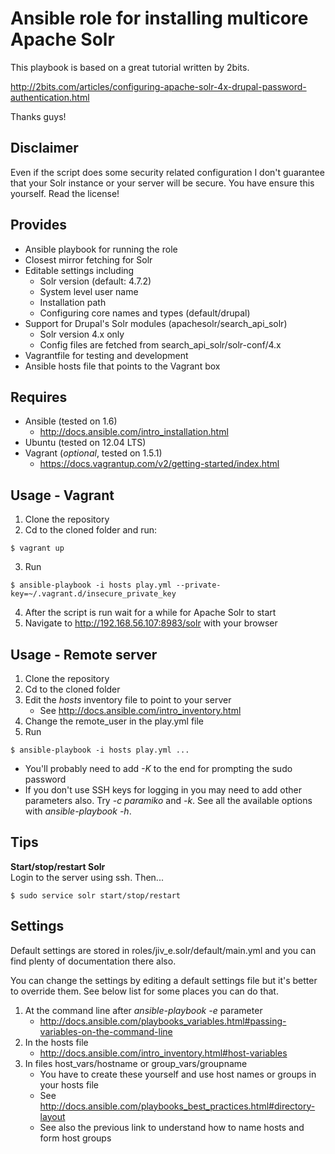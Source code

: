 Ansible role for installing multicore Apache Solr
===============================================
This playbook is based on a great tutorial written by 2bits.

http://2bits.com/articles/configuring-apache-solr-4x-drupal-password-authentication.html

Thanks guys!

Disclaimer
----------
Even if the script does some security related configuration I don't guarantee
that your Solr instance or your server will be secure. You have ensure this
yourself. Read the license!

Provides
--------
* Ansible playbook for running the role
* Closest mirror fetching for Solr
* Editable settings including
  - Solr version (default: 4.7.2)
  - System level user name
  - Installation path
  - Configuring core names and types (default/drupal)
* Support for Drupal's Solr modules (apachesolr/search\_api\_solr)
  - Solr version 4.x only 
  - Config files are fetched from search\_api\_solr/solr-conf/4.x
* Vagrantfile for testing and development
* Ansible hosts file that points to the Vagrant box

Requires
------------
* Ansible (tested on 1.6)
  - http://docs.ansible.com/intro_installation.html
* Ubuntu (tested on 12.04 LTS)
* Vagrant (*optional*, tested on 1.5.1)
  - https://docs.vagrantup.com/v2/getting-started/index.html

Usage - Vagrant
-------------
1. Clone the repository
2. Cd to the cloned folder and run:
  ```
  $ vagrant up
  ```
3. Run
  ```
  $ ansible-playbook -i hosts play.yml --private-key=~/.vagrant.d/insecure_private_key
  ```
4. After the script is run wait for a while for Apache Solr to start
4. Navigate to http://192.168.56.107:8983/solr with your browser

Usage - Remote server
---------------------
1. Clone the repository
2. Cd to the cloned folder
3. Edit the *hosts* inventory file to point to your server
   * See http://docs.ansible.com/intro_inventory.html
4. Change the remote_user in the play.yml file
4. Run
```
$ ansible-playbook -i hosts play.yml ...
```
  - You'll probably need to add _-K_ to the end for prompting the sudo password
  - If you don't use SSH keys for logging in you may need to add other parameters also. Try _-c paramiko_ and _-k_. See all the available options with _ansible-playbook -h_.

Tips
---------------------
**Start/stop/restart Solr**  
Login to the server using ssh. Then...
```
$ sudo service solr start/stop/restart
```

Settings
---------------------
Default settings are stored in roles/jiv\_e.solr/default/main.yml and you can find plenty of documentation there also.

You can change the settings by editing a default settings file but it's better to  override them. See below list for some places you can do that.

1. At the command line after _ansible-playbook -e_ parameter
   - http://docs.ansible.com/playbooks_variables.html#passing-variables-on-the-command-line
2. In the hosts file
   - http://docs.ansible.com/intro_inventory.html#host-variables
3. In files host\_vars/hostname or group\_vars/groupname
   - You have to create these yourself and use host names or groups in your hosts file
   - See http://docs.ansible.com/playbooks_best_practices.html#directory-layout
   - See also the previous link to understand how to name hosts and form host groups

